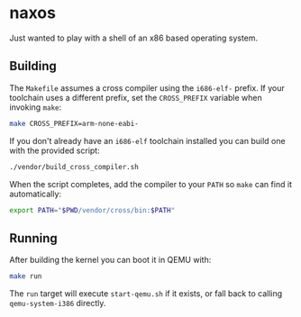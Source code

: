 # naxos

Just wanted to play with a shell of an x86 based operating system.

## Building

The `Makefile` assumes a cross compiler using the `i686-elf-` prefix. If your
toolchain uses a different prefix, set the `CROSS_PREFIX` variable when
invoking `make`:

```sh
make CROSS_PREFIX=arm-none-eabi-
```

If you don't already have an `i686-elf` toolchain installed you can build one
with the provided script:

```sh
./vendor/build_cross_compiler.sh
```

When the script completes, add the compiler to your `PATH` so `make` can find
it automatically:

```sh
export PATH="$PWD/vendor/cross/bin:$PATH"
```

## Running

After building the kernel you can boot it in QEMU with:

```sh
make run
```

The `run` target will execute `start-qemu.sh` if it exists, or fall back to
calling `qemu-system-i386` directly.
